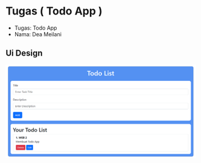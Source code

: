 # Tugas ( Todo App )
<ul>
  <li>Tugas: Todo App</li>
  <li>Nama:  Dea Meilani</li>
</ul>

 ## Ui Design 
<div align="center">
    <img src="images/Ui Design Web2.png">
</div>
